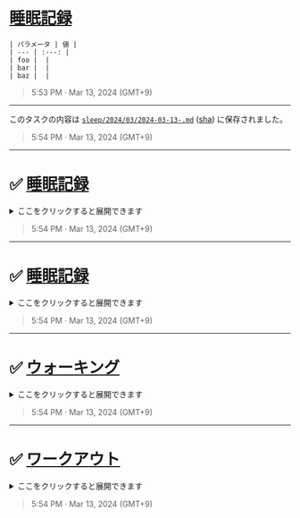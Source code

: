 # [睡眠記録](https://github.com/noraworld/github-actions-sandbox/issues/186)

```
| パラメータ | 値 |
| --- | :---: |
| foo |  |
| bar |  |
| baz |  |
```

> 5:53 PM · Mar 13, 2024 (GMT+9)

---

このタスクの内容は [`sleep/2024/03/2024-03-13-.md`](https://github.com/noraworld/github-actions-sandbox/blob/main/sleep/2024/03/2024-03-13-.md) ([sha](https://github.com/noraworld/github-actions-sandbox/blob/88493af80f5b33b1ebc4c0b129f86a7e5ef44190/sleep/2024/03/2024-03-13-.md)) に保存されました。

> 5:54 PM · Mar 13, 2024 (GMT+9)

---

# ✅ [睡眠記録](https://github.com/noraworld/github-actions-sandbox/issues/186)
<details><summary>ここをクリックすると展開できます</summary><br>


```
| パラメータ | 値 |
| --- | :---: |
| foo |  |
| bar |  |
| baz |  |
```

> 5:53 PM · Mar 13, 2024 (GMT+9)

---

このタスクの内容は [`sleep/2024/03/2024-03-13-.md`](https://github.com/noraworld/github-actions-sandbox/blob/main/sleep/2024/03/2024-03-13-.md) ([sha](https://github.com/noraworld/github-actions-sandbox/blob/88493af80f5b33b1ebc4c0b129f86a7e5ef44190/sleep/2024/03/2024-03-13-.md)) に保存されました。

> 5:54 PM · Mar 13, 2024 (GMT+9)
</details>


> 5:54 PM · Mar 13, 2024 (GMT+9)

---

# ✅ [睡眠記録](https://github.com/noraworld/github-actions-sandbox/issues/183)
<details><summary>ここをクリックすると展開できます</summary><br>


```
| パラメータ | 値 |
| --- | :---: |
| foo |  |
| bar |  |
| baz |  |
```

> 5:44 PM · Mar 13, 2024 (GMT+9)

---

このタスクの内容は [`sleep/2024/03/2024-03-13-.md`](https://github.com/noraworld/github-actions-sandbox/blob/main/sleep/2024/03/2024-03-13-.md) に保存されました。

> 5:45 PM · Mar 13, 2024 (GMT+9)

---

# ✅ [睡眠記録](https://github.com/noraworld/github-actions-sandbox/issues/183)
<details><summary>ここをクリックすると展開できます</summary><br>


```
| パラメータ | 値 |
| --- | :---: |
| foo |  |
| bar |  |
| baz |  |
```

> 5:44 PM · Mar 13, 2024 (GMT+9)

---

このタスクの内容は [`sleep/2024/03/2024-03-13-.md`](https://github.com/noraworld/github-actions-sandbox/blob/main/sleep/2024/03/2024-03-13-.md) に保存されました。

> 5:45 PM · Mar 13, 2024 (GMT+9)
</details>


> 5:45 PM · Mar 13, 2024 (GMT+9)

---

# ✅ [ウォーキング](https://github.com/noraworld/github-actions-sandbox/issues/182)
<details><summary>ここをクリックすると展開できます</summary><br>


**Is your feature request related to a problem? Please describe.**
A clear and concise description of what the problem is. Ex. I'm always frustrated when [...]

**Describe the solution you'd like**
A clear and concise description of what you want to happen.

**Describe alternatives you've considered**
A clear and concise description of any alternative solutions or features you've considered.

**Additional context**
Add any other context or screenshots about the feature request here.

> 5:44 PM · Mar 13, 2024 (GMT+9)

---

このタスクの内容は [`walking/2024/03/2024-03-13-.md`](https://github.com/noraworld/github-actions-sandbox/blob/main/walking/2024/03/2024-03-13-.md) に保存されました。

> 5:45 PM · Mar 13, 2024 (GMT+9)
</details>


> 5:45 PM · Mar 13, 2024 (GMT+9)

---

# ✅ [ワークアウト](https://github.com/noraworld/github-actions-sandbox/issues/181)
<details><summary>ここをクリックすると展開できます</summary><br>


**Describe the bug**
A clear and concise description of what the bug is.

**To Reproduce**
Steps to reproduce the behavior:
1. Go to '...'
2. Click on '....'
3. Scroll down to '....'
4. See error

**Expected behavior**
A clear and concise description of what you expected to happen.

**Screenshots**
If applicable, add screenshots to help explain your problem.

**Desktop (please complete the following information):**
 - OS: [e.g. iOS]
 - Browser [e.g. chrome, safari]
 - Version [e.g. 22]

**Smartphone (please complete the following information):**
 - Device: [e.g. iPhone6]
 - OS: [e.g. iOS8.1]
 - Browser [e.g. stock browser, safari]
 - Version [e.g. 22]

**Additional context**
Add any other context about the problem here.

> 5:44 PM · Mar 13, 2024 (GMT+9)

---

このタスクの内容は [`workout/2024/03/2024-03-13-.md`](https://github.com/noraworld/github-actions-sandbox/blob/main/workout/2024/03/2024-03-13-.md) に保存されました。

> 5:45 PM · Mar 13, 2024 (GMT+9)
</details>


> 5:45 PM · Mar 13, 2024 (GMT+9)

---

# ✅ [睡眠記録](https://github.com/noraworld/github-actions-sandbox/issues/180)
<details><summary>ここをクリックすると展開できます</summary><br>


```
| パラメータ | 値 |
| --- | :---: |
| foo |  |
| bar |  |
| baz |  |
```

> 5:41 PM · Mar 13, 2024 (GMT+9)

---

# ✅ [ウォーキング](https://github.com/noraworld/github-actions-sandbox/issues/179)
<details><summary>ここをクリックすると展開できます</summary><br>


**Is your feature request related to a problem? Please describe.**
A clear and concise description of what the problem is. Ex. I'm always frustrated when [...]

**Describe the solution you'd like**
A clear and concise description of what you want to happen.

**Describe alternatives you've considered**
A clear and concise description of any alternative solutions or features you've considered.

**Additional context**
Add any other context or screenshots about the feature request here.

> 5:41 PM · Mar 13, 2024 (GMT+9)

---

このタスクの内容は [`walking/2024/03/2024-03-13-.md`](https://github.com/noraworld/github-actions-sandbox/blob/main/walking/2024/03/2024-03-13-.md) に保存されました。

> 5:41 PM · Mar 13, 2024 (GMT+9)
</details>


> 5:41 PM · Mar 13, 2024 (GMT+9)

---

# ✅ [ワークアウト](https://github.com/noraworld/github-actions-sandbox/issues/178)
<details><summary>ここをクリックすると展開できます</summary><br>


**Describe the bug**
A clear and concise description of what the bug is.

**To Reproduce**
Steps to reproduce the behavior:
1. Go to '...'
2. Click on '....'
3. Scroll down to '....'
4. See error

**Expected behavior**
A clear and concise description of what you expected to happen.

**Screenshots**
If applicable, add screenshots to help explain your problem.

**Desktop (please complete the following information):**
 - OS: [e.g. iOS]
 - Browser [e.g. chrome, safari]
 - Version [e.g. 22]

**Smartphone (please complete the following information):**
 - Device: [e.g. iPhone6]
 - OS: [e.g. iOS8.1]
 - Browser [e.g. stock browser, safari]
 - Version [e.g. 22]

**Additional context**
Add any other context about the problem here.

> 5:41 PM · Mar 13, 2024 (GMT+9)

---

このタスクの内容は [`workout/2024/03/2024-03-13-.md`](https://github.com/noraworld/github-actions-sandbox/blob/main/workout/2024/03/2024-03-13-.md) に保存されました。

> 5:41 PM · Mar 13, 2024 (GMT+9)
</details>


> 5:42 PM · Mar 13, 2024 (GMT+9)

---

# ✅ [睡眠記録](https://github.com/noraworld/github-actions-sandbox/issues/177)
<details><summary>ここをクリックすると展開できます</summary><br>


```
| パラメータ | 値 |
| --- | :---: |
| foo |  |
| bar |  |
| baz |  |
```

> 5:22 PM · Mar 13, 2024 (GMT+9)

---

# ✅ [ウォーキング](https://github.com/noraworld/github-actions-sandbox/issues/176)
<details><summary>ここをクリックすると展開できます</summary><br>


**Is your feature request related to a problem? Please describe.**
A clear and concise description of what the problem is. Ex. I'm always frustrated when [...]

**Describe the solution you'd like**
A clear and concise description of what you want to happen.

**Describe alternatives you've considered**
A clear and concise description of any alternative solutions or features you've considered.

**Additional context**
Add any other context or screenshots about the feature request here.

> 5:22 PM · Mar 13, 2024 (GMT+9)

---

このタスクの内容は [`walking/2024/03/2024-03-13-.md`](https://github.com/noraworld/github-actions-sandbox/blob/main/walking/2024/03/2024-03-13-.md) に保存されました。

> 5:23 PM · Mar 13, 2024 (GMT+9)
</details>


> 5:23 PM · Mar 13, 2024 (GMT+9)

---

このタスクの内容は [`sleep/2024/03/2024-03-13-.md`](https://github.com/noraworld/github-actions-sandbox/blob/main/sleep/2024/03/2024-03-13-.md) に保存されました。

> 5:23 PM · Mar 13, 2024 (GMT+9)

---

# ✅ [睡眠記録](https://github.com/noraworld/github-actions-sandbox/issues/177)
<details><summary>ここをクリックすると展開できます</summary><br>


```
| パラメータ | 値 |
| --- | :---: |
| foo |  |
| bar |  |
| baz |  |
```

> 5:22 PM · Mar 13, 2024 (GMT+9)

---

# ✅ [ウォーキング](https://github.com/noraworld/github-actions-sandbox/issues/176)
<details><summary>ここをクリックすると展開できます</summary><br>


**Is your feature request related to a problem? Please describe.**
A clear and concise description of what the problem is. Ex. I'm always frustrated when [...]

**Describe the solution you'd like**
A clear and concise description of what you want to happen.

**Describe alternatives you've considered**
A clear and concise description of any alternative solutions or features you've considered.

**Additional context**
Add any other context or screenshots about the feature request here.

> 5:22 PM · Mar 13, 2024 (GMT+9)

---

このタスクの内容は [`walking/2024/03/2024-03-13-.md`](https://github.com/noraworld/github-actions-sandbox/blob/main/walking/2024/03/2024-03-13-.md) に保存されました。

> 5:23 PM · Mar 13, 2024 (GMT+9)
</details>


> 5:23 PM · Mar 13, 2024 (GMT+9)

---

このタスクの内容は [`sleep/2024/03/2024-03-13-.md`](https://github.com/noraworld/github-actions-sandbox/blob/main/sleep/2024/03/2024-03-13-.md) に保存されました。

> 5:23 PM · Mar 13, 2024 (GMT+9)
</details>


> 5:23 PM · Mar 13, 2024 (GMT+9)

---

# ✅ [ワークアウト](https://github.com/noraworld/github-actions-sandbox/issues/175)
<details><summary>ここをクリックすると展開できます</summary><br>


**Describe the bug**
A clear and concise description of what the bug is.

**To Reproduce**
Steps to reproduce the behavior:
1. Go to '...'
2. Click on '....'
3. Scroll down to '....'
4. See error

**Expected behavior**
A clear and concise description of what you expected to happen.

**Screenshots**
If applicable, add screenshots to help explain your problem.

**Desktop (please complete the following information):**
 - OS: [e.g. iOS]
 - Browser [e.g. chrome, safari]
 - Version [e.g. 22]

**Smartphone (please complete the following information):**
 - Device: [e.g. iPhone6]
 - OS: [e.g. iOS8.1]
 - Browser [e.g. stock browser, safari]
 - Version [e.g. 22]

**Additional context**
Add any other context about the problem here.

> 5:22 PM · Mar 13, 2024 (GMT+9)

---

このタスクの内容は [`workout/2024/03/2024-03-13-.md`](https://github.com/noraworld/github-actions-sandbox/blob/main/workout/2024/03/2024-03-13-.md) に保存されました。

> 5:23 PM · Mar 13, 2024 (GMT+9)
</details>


> 5:23 PM · Mar 13, 2024 (GMT+9)

---

# ✅ [睡眠記録](https://github.com/noraworld/github-actions-sandbox/issues/174)
<details><summary>ここをクリックすると展開できます</summary><br>


```
| パラメータ | 値 |
| --- | :---: |
| foo |  |
| bar |  |
| baz |  |
```

> 5:03 PM · Mar 13, 2024 (GMT+9)

---

このタスクの内容は [`sleep/2024/03/2024-03-13-.md`](https://github.com/noraworld/github-actions-sandbox/blob/main/sleep/2024/03/2024-03-13-.md) に保存されました。

> 5:04 PM · Mar 13, 2024 (GMT+9)

---

# ✅ [ワークアウト](https://github.com/noraworld/github-actions-sandbox/issues/172)
<details><summary>ここをクリックすると展開できます</summary><br>


**Describe the bug**
A clear and concise description of what the bug is.

**To Reproduce**
Steps to reproduce the behavior:
1. Go to '...'
2. Click on '....'
3. Scroll down to '....'
4. See error

**Expected behavior**
A clear and concise description of what you expected to happen.

**Screenshots**
If applicable, add screenshots to help explain your problem.

**Desktop (please complete the following information):**
 - OS: [e.g. iOS]
 - Browser [e.g. chrome, safari]
 - Version [e.g. 22]

**Smartphone (please complete the following information):**
 - Device: [e.g. iPhone6]
 - OS: [e.g. iOS8.1]
 - Browser [e.g. stock browser, safari]
 - Version [e.g. 22]

**Additional context**
Add any other context about the problem here.

> 5:03 PM · Mar 13, 2024 (GMT+9)

---

このタスクの内容は [`workout/2024/03/2024-03-13-.md`](https://github.com/noraworld/github-actions-sandbox/blob/main/workout/2024/03/2024-03-13-.md) に保存されました。

> 5:04 PM · Mar 13, 2024 (GMT+9)
</details>


> 5:04 PM · Mar 13, 2024 (GMT+9)

---

# ✅ [睡眠記録](https://github.com/noraworld/github-actions-sandbox/issues/174)
<details><summary>ここをクリックすると展開できます</summary><br>


```
| パラメータ | 値 |
| --- | :---: |
| foo |  |
| bar |  |
| baz |  |
```

> 5:03 PM · Mar 13, 2024 (GMT+9)

---

このタスクの内容は [`sleep/2024/03/2024-03-13-.md`](https://github.com/noraworld/github-actions-sandbox/blob/main/sleep/2024/03/2024-03-13-.md) に保存されました。

> 5:04 PM · Mar 13, 2024 (GMT+9)
</details>


> 5:04 PM · Mar 13, 2024 (GMT+9)

---

# ✅ [睡眠記録](https://github.com/noraworld/github-actions-sandbox/issues/171)
<details><summary>ここをクリックすると展開できます</summary><br>


```
| パラメータ | 値 |
| --- | :---: |
| foo |  |
| bar |  |
| baz |  |
```

> 4:31 PM · Mar 13, 2024 (GMT+9)

---

このタスクの内容は [`sleep/2024/03/2024-03-13-.md`](https://github.com/noraworld/github-actions-sandbox/blob/main/sleep/2024/03/2024-03-13-.md) に保存されました。

> 4:33 PM · Mar 13, 2024 (GMT+9)

---

# ✅ [ワークアウト](https://github.com/noraworld/github-actions-sandbox/issues/169)
<details><summary>ここをクリックすると展開できます</summary><br>


**Describe the bug**
A clear and concise description of what the bug is.

**To Reproduce**
Steps to reproduce the behavior:
1. Go to '...'
2. Click on '....'
3. Scroll down to '....'
4. See error

**Expected behavior**
A clear and concise description of what you expected to happen.

**Screenshots**
If applicable, add screenshots to help explain your problem.

**Desktop (please complete the following information):**
 - OS: [e.g. iOS]
 - Browser [e.g. chrome, safari]
 - Version [e.g. 22]

**Smartphone (please complete the following information):**
 - Device: [e.g. iPhone6]
 - OS: [e.g. iOS8.1]
 - Browser [e.g. stock browser, safari]
 - Version [e.g. 22]

**Additional context**
Add any other context about the problem here.

> 4:31 PM · Mar 13, 2024 (GMT+9)

---

このタスクの内容は [`workout/2024/03/2024-03-13-.md`](https://github.com/noraworld/github-actions-sandbox/blob/main/workout/2024/03/2024-03-13-.md) に保存されました。

> 4:33 PM · Mar 13, 2024 (GMT+9)
</details>


> 4:33 PM · Mar 13, 2024 (GMT+9)

---

# ✅ [ウォーキング](https://github.com/noraworld/github-actions-sandbox/issues/170)
<details><summary>ここをクリックすると展開できます</summary><br>


**Is your feature request related to a problem? Please describe.**
A clear and concise description of what the problem is. Ex. I'm always frustrated when [...]

**Describe the solution you'd like**
A clear and concise description of what you want to happen.

**Describe alternatives you've considered**
A clear and concise description of any alternative solutions or features you've considered.

**Additional context**
Add any other context or screenshots about the feature request here.

> 4:31 PM · Mar 13, 2024 (GMT+9)

---

このタスクの内容は [`walking/2024/03/2024-03-13-.md`](https://github.com/noraworld/github-actions-sandbox/blob/main/walking/2024/03/2024-03-13-.md) に保存されました。

> 4:33 PM · Mar 13, 2024 (GMT+9)
</details>


> 4:33 PM · Mar 13, 2024 (GMT+9)

---

# ✅ [睡眠記録](https://github.com/noraworld/github-actions-sandbox/issues/171)
<details><summary>ここをクリックすると展開できます</summary><br>


```
| パラメータ | 値 |
| --- | :---: |
| foo |  |
| bar |  |
| baz |  |
```

> 4:31 PM · Mar 13, 2024 (GMT+9)

---

このタスクの内容は [`sleep/2024/03/2024-03-13-.md`](https://github.com/noraworld/github-actions-sandbox/blob/main/sleep/2024/03/2024-03-13-.md) に保存されました。

> 4:33 PM · Mar 13, 2024 (GMT+9)

---

# ✅ [ワークアウト](https://github.com/noraworld/github-actions-sandbox/issues/169)
<details><summary>ここをクリックすると展開できます</summary><br>


**Describe the bug**
A clear and concise description of what the bug is.

**To Reproduce**
Steps to reproduce the behavior:
1. Go to '...'
2. Click on '....'
3. Scroll down to '....'
4. See error

**Expected behavior**
A clear and concise description of what you expected to happen.

**Screenshots**
If applicable, add screenshots to help explain your problem.

**Desktop (please complete the following information):**
 - OS: [e.g. iOS]
 - Browser [e.g. chrome, safari]
 - Version [e.g. 22]

**Smartphone (please complete the following information):**
 - Device: [e.g. iPhone6]
 - OS: [e.g. iOS8.1]
 - Browser [e.g. stock browser, safari]
 - Version [e.g. 22]

**Additional context**
Add any other context about the problem here.

> 4:31 PM · Mar 13, 2024 (GMT+9)

---

このタスクの内容は [`workout/2024/03/2024-03-13-.md`](https://github.com/noraworld/github-actions-sandbox/blob/main/workout/2024/03/2024-03-13-.md) に保存されました。

> 4:33 PM · Mar 13, 2024 (GMT+9)
</details>


> 4:33 PM · Mar 13, 2024 (GMT+9)
</details>


> 4:33 PM · Mar 13, 2024 (GMT+9)

---

このタスクの内容は [`sleep/2024/03/2024-03-13-.md`](https://github.com/noraworld/github-actions-sandbox/blob/main/sleep/2024/03/2024-03-13-.md) に保存されました。

> 5:04 PM · Mar 13, 2024 (GMT+9)
</details>


> 5:04 PM · Mar 13, 2024 (GMT+9)

---

# ✅ [ウォーキング](https://github.com/noraworld/github-actions-sandbox/issues/173)
<details><summary>ここをクリックすると展開できます</summary><br>


**Is your feature request related to a problem? Please describe.**
A clear and concise description of what the problem is. Ex. I'm always frustrated when [...]

**Describe the solution you'd like**
A clear and concise description of what you want to happen.

**Describe alternatives you've considered**
A clear and concise description of any alternative solutions or features you've considered.

**Additional context**
Add any other context or screenshots about the feature request here.

> 5:03 PM · Mar 13, 2024 (GMT+9)

---

このタスクの内容は [`walking/2024/03/2024-03-13-.md`](https://github.com/noraworld/github-actions-sandbox/blob/main/walking/2024/03/2024-03-13-.md) に保存されました。

> 5:04 PM · Mar 13, 2024 (GMT+9)
</details>


> 5:04 PM · Mar 13, 2024 (GMT+9)

---

このタスクの内容は [`sleep/2024/03/2024-03-13-.md`](https://github.com/noraworld/github-actions-sandbox/blob/main/sleep/2024/03/2024-03-13-.md) に保存されました。

> 5:23 PM · Mar 13, 2024 (GMT+9)
</details>


> 5:23 PM · Mar 13, 2024 (GMT+9)

---

このタスクの内容は [`sleep/2024/03/2024-03-13-.md`](https://github.com/noraworld/github-actions-sandbox/blob/main/sleep/2024/03/2024-03-13-.md) に保存されました。

> 5:42 PM · Mar 13, 2024 (GMT+9)
</details>


> 5:42 PM · Mar 13, 2024 (GMT+9)

---

このタスクの内容は [`sleep/2024/03/2024-03-13-.md`](https://github.com/noraworld/github-actions-sandbox/blob/main/sleep/2024/03/2024-03-13-.md) に保存されました。

> 5:42 PM · Mar 13, 2024 (GMT+9)

---

# ✅ [睡眠記録](https://github.com/noraworld/github-actions-sandbox/issues/180)
<details><summary>ここをクリックすると展開できます</summary><br>


```
| パラメータ | 値 |
| --- | :---: |
| foo |  |
| bar |  |
| baz |  |
```

> 5:41 PM · Mar 13, 2024 (GMT+9)

---

# ✅ [ウォーキング](https://github.com/noraworld/github-actions-sandbox/issues/179)
<details><summary>ここをクリックすると展開できます</summary><br>


**Is your feature request related to a problem? Please describe.**
A clear and concise description of what the problem is. Ex. I'm always frustrated when [...]

**Describe the solution you'd like**
A clear and concise description of what you want to happen.

**Describe alternatives you've considered**
A clear and concise description of any alternative solutions or features you've considered.

**Additional context**
Add any other context or screenshots about the feature request here.

> 5:41 PM · Mar 13, 2024 (GMT+9)

---

このタスクの内容は [`walking/2024/03/2024-03-13-.md`](https://github.com/noraworld/github-actions-sandbox/blob/main/walking/2024/03/2024-03-13-.md) に保存されました。

> 5:41 PM · Mar 13, 2024 (GMT+9)
</details>


> 5:41 PM · Mar 13, 2024 (GMT+9)

---

# ✅ [ワークアウト](https://github.com/noraworld/github-actions-sandbox/issues/178)
<details><summary>ここをクリックすると展開できます</summary><br>


**Describe the bug**
A clear and concise description of what the bug is.

**To Reproduce**
Steps to reproduce the behavior:
1. Go to '...'
2. Click on '....'
3. Scroll down to '....'
4. See error

**Expected behavior**
A clear and concise description of what you expected to happen.

**Screenshots**
If applicable, add screenshots to help explain your problem.

**Desktop (please complete the following information):**
 - OS: [e.g. iOS]
 - Browser [e.g. chrome, safari]
 - Version [e.g. 22]

**Smartphone (please complete the following information):**
 - Device: [e.g. iPhone6]
 - OS: [e.g. iOS8.1]
 - Browser [e.g. stock browser, safari]
 - Version [e.g. 22]

**Additional context**
Add any other context about the problem here.

> 5:41 PM · Mar 13, 2024 (GMT+9)

---

このタスクの内容は [`workout/2024/03/2024-03-13-.md`](https://github.com/noraworld/github-actions-sandbox/blob/main/workout/2024/03/2024-03-13-.md) に保存されました。

> 5:41 PM · Mar 13, 2024 (GMT+9)
</details>


> 5:42 PM · Mar 13, 2024 (GMT+9)

---

# ✅ [睡眠記録](https://github.com/noraworld/github-actions-sandbox/issues/177)
<details><summary>ここをクリックすると展開できます</summary><br>


```
| パラメータ | 値 |
| --- | :---: |
| foo |  |
| bar |  |
| baz |  |
```

> 5:22 PM · Mar 13, 2024 (GMT+9)

---

# ✅ [ウォーキング](https://github.com/noraworld/github-actions-sandbox/issues/176)
<details><summary>ここをクリックすると展開できます</summary><br>


**Is your feature request related to a problem? Please describe.**
A clear and concise description of what the problem is. Ex. I'm always frustrated when [...]

**Describe the solution you'd like**
A clear and concise description of what you want to happen.

**Describe alternatives you've considered**
A clear and concise description of any alternative solutions or features you've considered.

**Additional context**
Add any other context or screenshots about the feature request here.

> 5:22 PM · Mar 13, 2024 (GMT+9)

---

このタスクの内容は [`walking/2024/03/2024-03-13-.md`](https://github.com/noraworld/github-actions-sandbox/blob/main/walking/2024/03/2024-03-13-.md) に保存されました。

> 5:23 PM · Mar 13, 2024 (GMT+9)
</details>


> 5:23 PM · Mar 13, 2024 (GMT+9)

---

このタスクの内容は [`sleep/2024/03/2024-03-13-.md`](https://github.com/noraworld/github-actions-sandbox/blob/main/sleep/2024/03/2024-03-13-.md) に保存されました。

> 5:23 PM · Mar 13, 2024 (GMT+9)

---

# ✅ [睡眠記録](https://github.com/noraworld/github-actions-sandbox/issues/177)
<details><summary>ここをクリックすると展開できます</summary><br>


```
| パラメータ | 値 |
| --- | :---: |
| foo |  |
| bar |  |
| baz |  |
```

> 5:22 PM · Mar 13, 2024 (GMT+9)

---

# ✅ [ウォーキング](https://github.com/noraworld/github-actions-sandbox/issues/176)
<details><summary>ここをクリックすると展開できます</summary><br>


**Is your feature request related to a problem? Please describe.**
A clear and concise description of what the problem is. Ex. I'm always frustrated when [...]

**Describe the solution you'd like**
A clear and concise description of what you want to happen.

**Describe alternatives you've considered**
A clear and concise description of any alternative solutions or features you've considered.

**Additional context**
Add any other context or screenshots about the feature request here.

> 5:22 PM · Mar 13, 2024 (GMT+9)

---

このタスクの内容は [`walking/2024/03/2024-03-13-.md`](https://github.com/noraworld/github-actions-sandbox/blob/main/walking/2024/03/2024-03-13-.md) に保存されました。

> 5:23 PM · Mar 13, 2024 (GMT+9)
</details>


> 5:23 PM · Mar 13, 2024 (GMT+9)

---

このタスクの内容は [`sleep/2024/03/2024-03-13-.md`](https://github.com/noraworld/github-actions-sandbox/blob/main/sleep/2024/03/2024-03-13-.md) に保存されました。

> 5:23 PM · Mar 13, 2024 (GMT+9)
</details>


> 5:23 PM · Mar 13, 2024 (GMT+9)

---

# ✅ [ワークアウト](https://github.com/noraworld/github-actions-sandbox/issues/175)
<details><summary>ここをクリックすると展開できます</summary><br>


**Describe the bug**
A clear and concise description of what the bug is.

**To Reproduce**
Steps to reproduce the behavior:
1. Go to '...'
2. Click on '....'
3. Scroll down to '....'
4. See error

**Expected behavior**
A clear and concise description of what you expected to happen.

**Screenshots**
If applicable, add screenshots to help explain your problem.

**Desktop (please complete the following information):**
 - OS: [e.g. iOS]
 - Browser [e.g. chrome, safari]
 - Version [e.g. 22]

**Smartphone (please complete the following information):**
 - Device: [e.g. iPhone6]
 - OS: [e.g. iOS8.1]
 - Browser [e.g. stock browser, safari]
 - Version [e.g. 22]

**Additional context**
Add any other context about the problem here.

> 5:22 PM · Mar 13, 2024 (GMT+9)

---

このタスクの内容は [`workout/2024/03/2024-03-13-.md`](https://github.com/noraworld/github-actions-sandbox/blob/main/workout/2024/03/2024-03-13-.md) に保存されました。

> 5:23 PM · Mar 13, 2024 (GMT+9)
</details>


> 5:23 PM · Mar 13, 2024 (GMT+9)

---

# ✅ [睡眠記録](https://github.com/noraworld/github-actions-sandbox/issues/174)
<details><summary>ここをクリックすると展開できます</summary><br>


```
| パラメータ | 値 |
| --- | :---: |
| foo |  |
| bar |  |
| baz |  |
```

> 5:03 PM · Mar 13, 2024 (GMT+9)

---

このタスクの内容は [`sleep/2024/03/2024-03-13-.md`](https://github.com/noraworld/github-actions-sandbox/blob/main/sleep/2024/03/2024-03-13-.md) に保存されました。

> 5:04 PM · Mar 13, 2024 (GMT+9)

---

# ✅ [ワークアウト](https://github.com/noraworld/github-actions-sandbox/issues/172)
<details><summary>ここをクリックすると展開できます</summary><br>


**Describe the bug**
A clear and concise description of what the bug is.

**To Reproduce**
Steps to reproduce the behavior:
1. Go to '...'
2. Click on '....'
3. Scroll down to '....'
4. See error

**Expected behavior**
A clear and concise description of what you expected to happen.

**Screenshots**
If applicable, add screenshots to help explain your problem.

**Desktop (please complete the following information):**
 - OS: [e.g. iOS]
 - Browser [e.g. chrome, safari]
 - Version [e.g. 22]

**Smartphone (please complete the following information):**
 - Device: [e.g. iPhone6]
 - OS: [e.g. iOS8.1]
 - Browser [e.g. stock browser, safari]
 - Version [e.g. 22]

**Additional context**
Add any other context about the problem here.

> 5:03 PM · Mar 13, 2024 (GMT+9)

---

このタスクの内容は [`workout/2024/03/2024-03-13-.md`](https://github.com/noraworld/github-actions-sandbox/blob/main/workout/2024/03/2024-03-13-.md) に保存されました。

> 5:04 PM · Mar 13, 2024 (GMT+9)
</details>


> 5:04 PM · Mar 13, 2024 (GMT+9)

---

# ✅ [睡眠記録](https://github.com/noraworld/github-actions-sandbox/issues/174)
<details><summary>ここをクリックすると展開できます</summary><br>


```
| パラメータ | 値 |
| --- | :---: |
| foo |  |
| bar |  |
| baz |  |
```

> 5:03 PM · Mar 13, 2024 (GMT+9)

---

このタスクの内容は [`sleep/2024/03/2024-03-13-.md`](https://github.com/noraworld/github-actions-sandbox/blob/main/sleep/2024/03/2024-03-13-.md) に保存されました。

> 5:04 PM · Mar 13, 2024 (GMT+9)
</details>


> 5:04 PM · Mar 13, 2024 (GMT+9)

---

# ✅ [睡眠記録](https://github.com/noraworld/github-actions-sandbox/issues/171)
<details><summary>ここをクリックすると展開できます</summary><br>


```
| パラメータ | 値 |
| --- | :---: |
| foo |  |
| bar |  |
| baz |  |
```

> 4:31 PM · Mar 13, 2024 (GMT+9)

---

このタスクの内容は [`sleep/2024/03/2024-03-13-.md`](https://github.com/noraworld/github-actions-sandbox/blob/main/sleep/2024/03/2024-03-13-.md) に保存されました。

> 4:33 PM · Mar 13, 2024 (GMT+9)

---

# ✅ [ワークアウト](https://github.com/noraworld/github-actions-sandbox/issues/169)
<details><summary>ここをクリックすると展開できます</summary><br>


**Describe the bug**
A clear and concise description of what the bug is.

**To Reproduce**
Steps to reproduce the behavior:
1. Go to '...'
2. Click on '....'
3. Scroll down to '....'
4. See error

**Expected behavior**
A clear and concise description of what you expected to happen.

**Screenshots**
If applicable, add screenshots to help explain your problem.

**Desktop (please complete the following information):**
 - OS: [e.g. iOS]
 - Browser [e.g. chrome, safari]
 - Version [e.g. 22]

**Smartphone (please complete the following information):**
 - Device: [e.g. iPhone6]
 - OS: [e.g. iOS8.1]
 - Browser [e.g. stock browser, safari]
 - Version [e.g. 22]

**Additional context**
Add any other context about the problem here.

> 4:31 PM · Mar 13, 2024 (GMT+9)

---

このタスクの内容は [`workout/2024/03/2024-03-13-.md`](https://github.com/noraworld/github-actions-sandbox/blob/main/workout/2024/03/2024-03-13-.md) に保存されました。

> 4:33 PM · Mar 13, 2024 (GMT+9)
</details>


> 4:33 PM · Mar 13, 2024 (GMT+9)

---

# ✅ [ウォーキング](https://github.com/noraworld/github-actions-sandbox/issues/170)
<details><summary>ここをクリックすると展開できます</summary><br>


**Is your feature request related to a problem? Please describe.**
A clear and concise description of what the problem is. Ex. I'm always frustrated when [...]

**Describe the solution you'd like**
A clear and concise description of what you want to happen.

**Describe alternatives you've considered**
A clear and concise description of any alternative solutions or features you've considered.

**Additional context**
Add any other context or screenshots about the feature request here.

> 4:31 PM · Mar 13, 2024 (GMT+9)

---

このタスクの内容は [`walking/2024/03/2024-03-13-.md`](https://github.com/noraworld/github-actions-sandbox/blob/main/walking/2024/03/2024-03-13-.md) に保存されました。

> 4:33 PM · Mar 13, 2024 (GMT+9)
</details>


> 4:33 PM · Mar 13, 2024 (GMT+9)

---

# ✅ [睡眠記録](https://github.com/noraworld/github-actions-sandbox/issues/171)
<details><summary>ここをクリックすると展開できます</summary><br>


```
| パラメータ | 値 |
| --- | :---: |
| foo |  |
| bar |  |
| baz |  |
```

> 4:31 PM · Mar 13, 2024 (GMT+9)

---

このタスクの内容は [`sleep/2024/03/2024-03-13-.md`](https://github.com/noraworld/github-actions-sandbox/blob/main/sleep/2024/03/2024-03-13-.md) に保存されました。

> 4:33 PM · Mar 13, 2024 (GMT+9)

---

# ✅ [ワークアウト](https://github.com/noraworld/github-actions-sandbox/issues/169)
<details><summary>ここをクリックすると展開できます</summary><br>


**Describe the bug**
A clear and concise description of what the bug is.

**To Reproduce**
Steps to reproduce the behavior:
1. Go to '...'
2. Click on '....'
3. Scroll down to '....'
4. See error

**Expected behavior**
A clear and concise description of what you expected to happen.

**Screenshots**
If applicable, add screenshots to help explain your problem.

**Desktop (please complete the following information):**
 - OS: [e.g. iOS]
 - Browser [e.g. chrome, safari]
 - Version [e.g. 22]

**Smartphone (please complete the following information):**
 - Device: [e.g. iPhone6]
 - OS: [e.g. iOS8.1]
 - Browser [e.g. stock browser, safari]
 - Version [e.g. 22]

**Additional context**
Add any other context about the problem here.

> 4:31 PM · Mar 13, 2024 (GMT+9)

---

このタスクの内容は [`workout/2024/03/2024-03-13-.md`](https://github.com/noraworld/github-actions-sandbox/blob/main/workout/2024/03/2024-03-13-.md) に保存されました。

> 4:33 PM · Mar 13, 2024 (GMT+9)
</details>


> 4:33 PM · Mar 13, 2024 (GMT+9)
</details>


> 4:33 PM · Mar 13, 2024 (GMT+9)

---

このタスクの内容は [`sleep/2024/03/2024-03-13-.md`](https://github.com/noraworld/github-actions-sandbox/blob/main/sleep/2024/03/2024-03-13-.md) に保存されました。

> 5:04 PM · Mar 13, 2024 (GMT+9)
</details>


> 5:04 PM · Mar 13, 2024 (GMT+9)

---

# ✅ [ウォーキング](https://github.com/noraworld/github-actions-sandbox/issues/173)
<details><summary>ここをクリックすると展開できます</summary><br>


**Is your feature request related to a problem? Please describe.**
A clear and concise description of what the problem is. Ex. I'm always frustrated when [...]

**Describe the solution you'd like**
A clear and concise description of what you want to happen.

**Describe alternatives you've considered**
A clear and concise description of any alternative solutions or features you've considered.

**Additional context**
Add any other context or screenshots about the feature request here.

> 5:03 PM · Mar 13, 2024 (GMT+9)

---

このタスクの内容は [`walking/2024/03/2024-03-13-.md`](https://github.com/noraworld/github-actions-sandbox/blob/main/walking/2024/03/2024-03-13-.md) に保存されました。

> 5:04 PM · Mar 13, 2024 (GMT+9)
</details>


> 5:04 PM · Mar 13, 2024 (GMT+9)

---

このタスクの内容は [`sleep/2024/03/2024-03-13-.md`](https://github.com/noraworld/github-actions-sandbox/blob/main/sleep/2024/03/2024-03-13-.md) に保存されました。

> 5:23 PM · Mar 13, 2024 (GMT+9)
</details>


> 5:23 PM · Mar 13, 2024 (GMT+9)

---

このタスクの内容は [`sleep/2024/03/2024-03-13-.md`](https://github.com/noraworld/github-actions-sandbox/blob/main/sleep/2024/03/2024-03-13-.md) に保存されました。

> 5:42 PM · Mar 13, 2024 (GMT+9)
</details>


> 5:42 PM · Mar 13, 2024 (GMT+9)

---

このタスクの内容は [`sleep/2024/03/2024-03-13-.md`](https://github.com/noraworld/github-actions-sandbox/blob/main/sleep/2024/03/2024-03-13-.md) に保存されました。

> 5:42 PM · Mar 13, 2024 (GMT+9)
</details>


> 5:42 PM · Mar 13, 2024 (GMT+9)

---

このタスクの内容は [`sleep/2024/03/2024-03-13-.md`](https://github.com/noraworld/github-actions-sandbox/blob/main/sleep/2024/03/2024-03-13-.md) に保存されました。

> 5:45 PM · Mar 13, 2024 (GMT+9)
</details>


> 5:45 PM · Mar 13, 2024 (GMT+9)

---

このタスクの内容は [`sleep/2024/03/2024-03-13-.md`](https://github.com/noraworld/github-actions-sandbox/blob/main/sleep/2024/03/2024-03-13-.md) ([sha](https://github.com/noraworld/github-actions-sandbox/blob/760f27349ed4d5219826dbf2df2ba16ab9310d47/sleep/2024/03/2024-03-13-.md)) に保存されました。

> 5:54 PM · Mar 13, 2024 (GMT+9)
</details>


> 5:54 PM · Mar 13, 2024 (GMT+9)

---

# ✅ [ウォーキング](https://github.com/noraworld/github-actions-sandbox/issues/185)
<details><summary>ここをクリックすると展開できます</summary><br>


**Is your feature request related to a problem? Please describe.**
A clear and concise description of what the problem is. Ex. I'm always frustrated when [...]

**Describe the solution you'd like**
A clear and concise description of what you want to happen.

**Describe alternatives you've considered**
A clear and concise description of any alternative solutions or features you've considered.

**Additional context**
Add any other context or screenshots about the feature request here.

> 5:53 PM · Mar 13, 2024 (GMT+9)

---

このタスクの内容は [`walking/2024/03/2024-03-13-.md`](https://github.com/noraworld/github-actions-sandbox/blob/main/walking/2024/03/2024-03-13-.md) ([sha](https://github.com/noraworld/github-actions-sandbox/blob/90bf4d85dcecf01280ebfec589dd9ffae69fed40/walking/2024/03/2024-03-13-.md)) に保存されました。

> 5:54 PM · Mar 13, 2024 (GMT+9)
</details>


> 5:54 PM · Mar 13, 2024 (GMT+9)

---

# ✅ [ワークアウト](https://github.com/noraworld/github-actions-sandbox/issues/184)
<details><summary>ここをクリックすると展開できます</summary><br>


**Describe the bug**
A clear and concise description of what the bug is.

**To Reproduce**
Steps to reproduce the behavior:
1. Go to '...'
2. Click on '....'
3. Scroll down to '....'
4. See error

**Expected behavior**
A clear and concise description of what you expected to happen.

**Screenshots**
If applicable, add screenshots to help explain your problem.

**Desktop (please complete the following information):**
 - OS: [e.g. iOS]
 - Browser [e.g. chrome, safari]
 - Version [e.g. 22]

**Smartphone (please complete the following information):**
 - Device: [e.g. iPhone6]
 - OS: [e.g. iOS8.1]
 - Browser [e.g. stock browser, safari]
 - Version [e.g. 22]

**Additional context**
Add any other context about the problem here.

> 5:53 PM · Mar 13, 2024 (GMT+9)

---

このタスクの内容は [`workout/2024/03/2024-03-13-.md`](https://github.com/noraworld/github-actions-sandbox/blob/main/workout/2024/03/2024-03-13-.md) ([sha](https://github.com/noraworld/github-actions-sandbox/blob/8167df6c9050716da65758e95d99789dadcd1f5f/workout/2024/03/2024-03-13-.md)) に保存されました。

> 5:54 PM · Mar 13, 2024 (GMT+9)
</details>


> 5:54 PM · Mar 13, 2024 (GMT+9)
